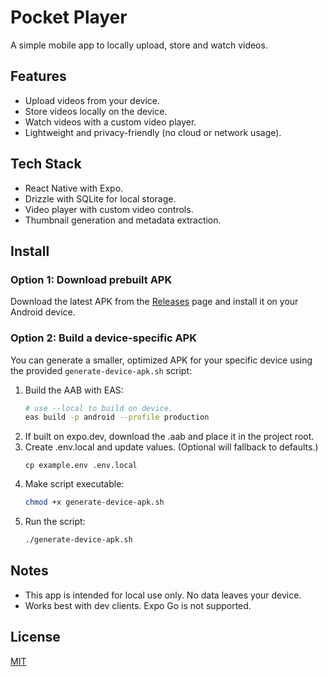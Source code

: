 # Pocket Player

A simple mobile app to locally upload, store and watch videos.

## Features

- Upload videos from your device.
- Store videos locally on the device.
- Watch videos with a custom video player.
- Lightweight and privacy-friendly (no cloud or network usage).

## Tech Stack

- React Native with Expo.
- Drizzle with SQLite for local storage.
- Video player with custom video controls.
- Thumbnail generation and metadata extraction.

## Install

### Option 1: Download prebuilt APK

Download the latest APK from the [Releases](https://github.com/huffmanks/pocket-player/releases) page and install it on your Android device.

### Option 2: Build a device-specific APK

You can generate a smaller, optimized APK for your specific device using the provided `generate-device-apk.sh` script:

1. Build the AAB with EAS:
   ```sh
   # use --local to build on device.
   eas build -p android --profile production
   ```
2. If built on expo.dev, download the .aab and place it in the project root.
3. Create .env.local and update values. (Optional will fallback to defaults.)
   ```env
   cp example.env .env.local
   ```
4. Make script executable:
   ```sh
   chmod +x generate-device-apk.sh
   ```
5. Run the script:
   ```sh
   ./generate-device-apk.sh
   ```

## Notes

- This app is intended for local use only. No data leaves your device.
- Works best with dev clients. Expo Go is not supported.

## License

[MIT](LICENSE)
